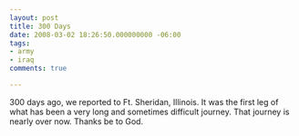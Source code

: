 ```yaml
---
layout: post
title: 300 Days
date: 2008-03-02 18:26:50.000000000 -06:00
tags:
- army
- iraq 
comments: true

---
```

<p>300 days ago, we reported to Ft. Sheridan, Illinois. It was the first leg of what has been a very long and sometimes difficult journey. That journey is nearly over now. Thanks be to God.</p>
